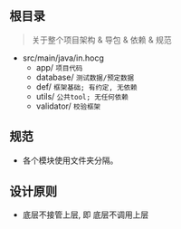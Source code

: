## 根目录
> 关于整个项目架构 & 导包 & 依赖 & 规范
- src/main/java/in.hocg
  - app/       `项目代码`
  - database/  `测试数据/预定数据`
  - def/       `框架基础; 有约定, 无依赖`
  - utils/     `公共tool; 无任何依赖`
  - validator/ `校验框架`

## 规范
- 各个模块使用文件夹分隔。

## 设计原则
- 底层不接管上层, 即 底层不调用上层